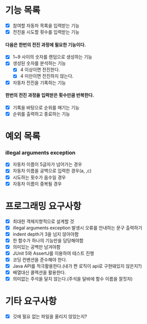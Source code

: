 # 기능 목록

- [x] 참여할 자동차 목록을 입력받는 기능
- [x] 전진을 시도할 횟수를 입력받는 기능

#### 다음은 한번의 전진 과정에 필요한 기능이다.

- [x] 1~9 사이의 숫자를 랜덤으로 생성하는 기능
- [x] 생성된 숫자를 분석하는 기능
    - [x] 4 이상이면 전진한다.
    - [x] 4 미만이면 전진하지 않는다.
- [x] 자동차 전진을 기록하는 기능

#### 한번의 전진 과정을 입력받은 횟수만큼 반복한다.

- [x] 기록을 바탕으로 순위를 매기는 기능
- [x] 순위를 출력하고 종료하는 기능

# 예외 목록

### illegal arguments exception

- [x] 자동차 이름이 5글자가 넘어가는 경우
- [x] 자동차 이름을 공백으로 입력한 경우(a, ,c)
- [x] 시도하는 횟수가 음수일 경우
- [x] 자동차 이름이 중복될 경우

# 프로그래밍 요구사항

- [x] 최대한 객체지향적으로 설계할 것
- [x] illegal arguments exception 발생시 오류를 안내하는 문구 출력하기
- [x] indent depth가 3을 넘지 않아야함
- [x] 한 함수가 하나의 기능만을 담당해야함
- [x] 의미있는 공백만 남겨야함
- [x] JUnit 5와 AssertJ를 이용하여 테스트 진행
- [x] 코딩 컨벤션을 준수해야 한다.
- [x] Java API를 적극활용한다.(내가 짠 로직이 api로 구현돼있지 않은지?)
- [x] 배열대신 콜렉션을 활용한다.
- [x] 의미없는 주석을 달지 않는다.(주석을 달바에 함수 이름을 잘짓자)

# 기타 요구사항

- [x] 깃에 필요 없는 파일을 올리지 않았는지?